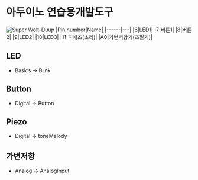 # 아두이노 연습용개발도구
![Super Wolt-Duup](https://user-images.githubusercontent.com/125548154/229676772-faa896aa-31d3-4932-a7f2-bdae015342d3.png)
|Pin number|Name|
|------|---|
|6|LED1|
|7|버튼1|
|8|버튼2|
|9|LED2|
|10|LED3|
|11|피에조(소리)|
|A0|가변저항기(조절기)|

## LED 
* Basics -> Blink 

## Button  
* Digital -> Button 

## Piezo 
* Digital -> toneMelody 

## 가변저항  
* Analog -> AnalogInput 

